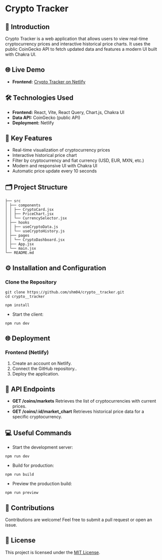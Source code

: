 # Crypto Tracker

## 🚀 Introduction

Crypto Tracker is a web application that allows users to view real-time cryptocurrency prices and interactive historical price charts. It uses the public CoinGecko API to fetch updated data and features a modern UI built with Chakra UI.

## 🌐 Live Demo

* **Frontend:** [Crypto Tracker on Netlify](https://crypto-tracker-demo.netlify.app)

## 🛠️ Technologies Used

* **Frontend:** React, Vite, React Query, Chart.js, Chakra UI
* **Data API:** CoinGecko (public API)
* **Deployment:** Netlify

## 📝 Key Features


* Real-time visualization of cryptocurrency prices
* Interactive historical price chart
* Filter by cryptocurrency and fiat currency (USD, EUR, MXN, etc.)
* Modern and responsive UI with Chakra UI
* Automatic price update every 10 seconds

## 🗂️ Project Structure

```
├── src
│ ├── components
│ │ ├── CryptoCard.jsx
│ │ ├── PriceChart.jsx
│ │ └── CurrencySelector.jsx
│ ├── hooks
│ │ ├── useCryptoData.js
│ │ └── useCryptoHistory.js
│ ├── pages
│ │ └── CryptoDashboard.jsx
│ ├── App.jsx
│ └── main.jsx
└── README.md
```

## ⚙️ Installation and Configuration

### Clone the Repository

```
git clone https://github.com/shm04/crypto__tracker.git
cd crypto__tracker
```

```
npm install
```

* Start the client:

```
npm run dev
```

## 🌐 Deployment

### Frontend (Netlify)

1. Create an account on Netlify.
2. Connect the GitHub repository..
3. Deploy the application.

## 🌟 API Endpoints

* **GET /coins/markets** Retrieves the list of cryptocurrencies with current prices.
* **GET /coins/:id/market_chart** Retrieves historical price data for a specific cryptocurrency.

## 💻 Useful Commands

* Start the development server:

```
npm run dev
```

* Build for production:

```
npm run build
```

* Preview the production build:

```
npm run preview
```

## 🤝 Contributions

Contributions are welcome! Feel free to submit a pull request or open an issue.

## 📄 License

This project is licensed under the [MIT License](LICENSE).
